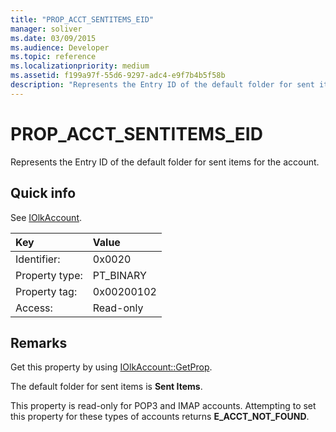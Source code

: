 ```yaml
---
title: "PROP_ACCT_SENTITEMS_EID"
manager: soliver
ms.date: 03/09/2015
ms.audience: Developer
ms.topic: reference
ms.localizationpriority: medium
ms.assetid: f199a97f-55d6-9297-adc4-e9f7b4b5f58b
description: "Represents the Entry ID of the default folder for sent items for the account."
---
```


# PROP_ACCT_SENTITEMS_EID

Represents the Entry ID of the default folder for sent items for the account. 
  
## Quick info

See [IOlkAccount](iolkaccount.md).
  
|Key |Value |
|:-----|:-----|
|Identifier:  <br/> |0x0020  <br/> |
|Property type:  <br/> |PT_BINARY  <br/> |
|Property tag:  <br/> |0x00200102  <br/> |
|Access:  <br/> |Read-only  <br/> |
   
## Remarks

Get this property by using [IOlkAccount::GetProp](iolkaccount-getprop.md).
  
The default folder for sent items is **Sent Items**.
  
This property is read-only for POP3 and IMAP accounts. Attempting to set this property for these types of accounts returns **E_ACCT_NOT_FOUND**. 
  

